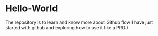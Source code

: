 # Hello-World
The repository is to learn and know more about Github flow
I have just started with github and exploring how to use it like a PRO:)
